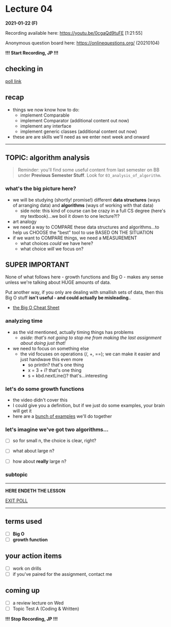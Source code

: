 # Lecture 04

**2021-01-22 (F)**

Recording available here: https://youtu.be/0cgaQd9tuFE [1:21:55]

Anonymous question board here: https://onlinequestions.org/ (20210104)


**!!! Start Recording, JP !!!**


## checking in

[poll link](https://directpoll.com/r?XDbzPBd3ixYqg8h55a4Lpu3FxUQ3t8WBbAqGR5Y7f)


## recap

- things we now know how to do:
  - implement Comparable
  - implement Comparator (additional content out now)
  - implement any interface
  - implement generic classes (additional content out now)
- these are are skills we'll need as we enter next week and onward

---

## TOPIC: algorithm analysis

> Reminder: you'll find some useful content from last semester on BB under **Previous Semester Stuff**. Look for `03_analysis_of_algorithm`.


### what's the big picture here?

- we will be studying (shortly! promise!) different **data structures** (ways of arranging data) and **algorithms** (ways of working with that data)
  - side note: this kind of course can be crazy in a full CS degree (here's my textbook)...we boil it down to one lecture?!?
- art analogy
- we need a way to COMPARE these data structures and algorithms...to help us CHOOSE the "best" tool to use BASED ON THE SITUATION
- if we want to COMPARE things, we need a MEASUREMENT
  - what choices _could_ we have here?
  - what choice _will_ we focus on?


## SUPER IMPORTANT

None of what follows here - growth functions and Big O - makes any sense unless we're talking about HUGE amounts of data.

Put another way, if you only are dealing with smallish sets of data, then this Big O stuff **isn't useful - and could actually be misleading.**.

- [the Big O Cheat Sheet](https://www.bigocheatsheet.com/)

### analyzing time

- as the vid mentioned, actually timing things has problems
  - _aside: that's not going to stop me from making the last assignment about doing just that!_
- we need to focus on something else
  - the vid focuses on operations (/, +, ==); we can make it easier and just handwave this even more
    - so println? that's one thing
    - x = 3 + i? that's one thing
    - s = kbd.nextLine()? that's...interesting

### let's do some growth functions

- the video didn't cover this
- I could give you a definition, but if we just do some examples, your brain will get it
- here are a [bunch of examples](https://drive.google.com/file/d/1xNfM9G9_eWE8-RNfoMGZbaxntgg_yESb/view?usp=sharing) we'll do together

### let's imagine we've got two algorithms...

- [ ] so for small n, the choice is clear, right?
- [ ] what about large n?
- [ ] how about **really** large n?



### subtopic


---

**HERE ENDETH THE LESSON**

[EXIT POLL](https://directpoll.com/r?XDbzPBd3ixYqg8byoKEbxe5wa7iQEnFkJVIk8Yzh7Z)

---

## terms used

- [ ] **Big O**
- [ ] **growth function**

## your action items

- [ ] work on drills
- [ ] if you've paired for the assignment, contact me

## coming up

- [ ] a review lecture on Wed
- [ ] Topic Test A (Coding & Written)

**!!! Stop Recording, JP !!!**